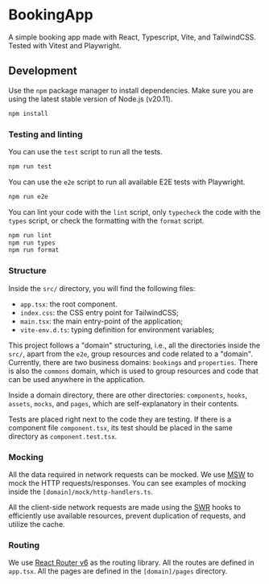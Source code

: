 # BookingApp

A simple booking app made with React, Typescript, Vite, and TailwindCSS.
Tested with Vitest and Playwright.

## Development

Use the `npm` package manager to install dependencies. Make sure you are using
the latest stable version of Node.js (v20.11).

```bash
npm install
```

### Testing and linting

You can use the `test` script to run all the tests.

```bash
npm run test
```

You can use the `e2e` script to run all available E2E tests with Playwright.

```bash
npm run e2e
```

You can lint your code with the `lint` script, only `typecheck` the code with
the `types` script, or check the formatting with the `format` script.

```bash
npm run lint
npm run types
npm run format
```

### Structure

Inside the `src/` directory, you will find the following files:

- `app.tsx`: the root component.
- `index.css`: the CSS entry point for TailwindCSS;
- `main.tsx`: the main entry-point of the application;
- `vite-env.d.ts`: typing definition for environment variables;

This project follows a "domain" structuring, i.e., all the directories inside
the `src/`, apart from the `e2e`, group resources and code related to a
"domain". Currently, there are two business domains: `bookings` and
`properties`. There is also the `commons` domain, which is used to group
resources and code that can be used anywhere in the application.

Inside a domain directory, there are other directories: `components`, `hooks`, `assets`, `mocks`, and `pages`, which are self-explanatory in their contents.

Tests are placed right next to the code they are testing. If there is a
component file `component.tsx`, its test should be placed in the same directory
as `component.test.tsx`.

### Mocking

All the data required in network requests can be mocked. We use
[MSW](https://mswjs.io/) to mock the HTTP requests/responses. You can see
examples of mocking inside the `[domain]/mock/http-handlers.ts`.

All the client-side network requests are made using the
[SWR](https://swr.vercel.app/) hooks to efficiently use available resources, prevent duplication of requests, and utilize the cache.

### Routing

We use [React Router v6](https://reactrouter.com/en/main) as the routing
library. All the routes are defined in `app.tsx`. All the pages are defined in
the `[domain]/pages` directory.
